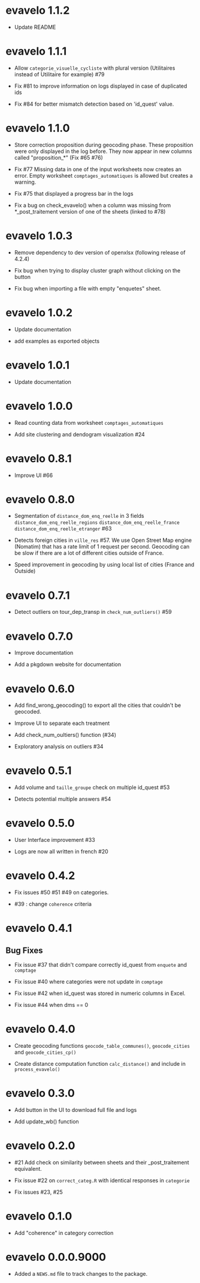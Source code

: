 # evavelo 1.1.2

- Update README

# evavelo 1.1.1

- Allow `categorie_visuelle_cycliste` with plural version (Utilitaires instead of Utilitaire for example) #79

- Fix #81 to improve information on logs displayed in case of duplicated ids

- Fix #84 for better mismatch detection based on 'id_quest' value.

# evavelo 1.1.0

- Store correction proposition during geocoding phase. These proposition were only displayed in the log before. They now appear in new columns called "proposition_*" (Fix #65 #76)

- Fix #77 Missing data in one of the input worksheets now creates an error. Empty worksheet `comptages_automatiques` is allowed but creates a warning.

- Fix #75 that displayed a progress bar in the logs

- Fix a bug on check_evavelo() when a column was missing from *_post_traitement version of one of the sheets (linked to #78)

# evavelo 1.0.3

- Remove dependency to dev version of openxlsx (following release of 4.2.4)

- Fix bug when trying to display cluster graph without clicking on the button

- Fix bug when importing a file with empty "enquetes" sheet.

# evavelo 1.0.2

- Update documentation

- add examples as exported objects

# evavelo 1.0.1

- Update documentation

# evavelo 1.0.0

- Read counting data from worksheet `comptages_automatiques` 

- Add site clustering and dendogram visualization #24

# evavelo 0.8.1

- Improve UI #66

# evavelo 0.8.0

- Segmentation of `distance_dom_enq_reelle` in 3 fields `distance_dom_enq_reelle_regions` `distance_dom_enq_reelle_france` `distance_dom_enq_reelle_etranger` #63

- Detects foreign cities in `ville_res` #57. We use Open Street Map engine (Nomatim) that has a rate limit of 1 request per second. Geocoding can be slow if there are a lot of different cities outside of France. 

- Speed improvement in geocoding by using local list of cities (France and Outside)

# evavelo 0.7.1

- Detect outliers on tour_dep_transp in `check_num_outliers()` #59

# evavelo 0.7.0

- Improve documentation 

- Add a pkgdown website for documentation

# evavelo 0.6.0

- Add find_wrong_geocoding() to export all the cities that couldn't be geocoded.

- Improve UI to separate each treatment

- Add check_num_oultiers() function (#34)

- Exploratory analysis on outliers #34

# evavelo 0.5.1

- Add volume and `taille_groupe` check on multiple id_quest #53

- Detects potential multiple answers #54

# evavelo 0.5.0

- User Interface improvement #33

- Logs are now all written in french #20

# evavelo 0.4.2

- Fix issues #50 #51 #49 on categories.

- #39 : change `coherence` criteria

# evavelo 0.4.1

## Bug Fixes 

- Fix issue #37 that didn't compare correctly id_quest from `enquete` and `comptage`

- Fix issue #40 where categories were not update in `comptage`

- Fix issue #42 when id_quest was stored in numeric columns in Excel.

- Fix issue #44 when dms == 0

# evavelo 0.4.0

- Create geocoding functions `geocode_table_communes()`, `geocode_cities` and `geocode_cities_cp()`

- Create distance computation function `calc_distance()` and include in `process_evavelo()`

# evavelo 0.3.0

- Add button in the UI to download full file and logs

- Add update_wb() function

# evavelo 0.2.0

- #21 Add check on similarity between sheets and their _post_traitement equivalent.

- Fix issue #22 on `correct_categ.R` with identical responses in `categorie`

- Fix issues #23, #25

# evavelo 0.1.0
 
- Add "coherence" in category correction
 
# evavelo 0.0.0.9000

-   Added a `NEWS.md` file to track changes to the package.

